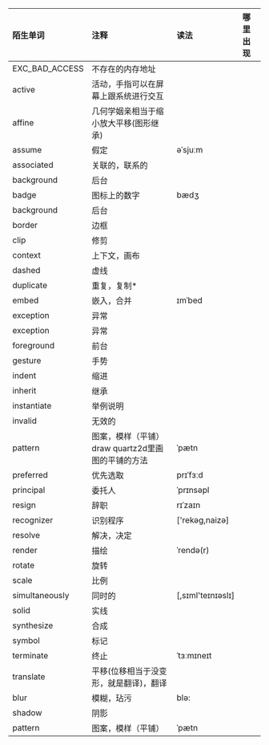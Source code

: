 | 陌生单词 | 注释	   |读法|哪里出现|
|:------ |:------|:------|:------|
|EXC_BAD_ACCESS| 不存在的内存地址|||
|active|活动，手指可以在屏幕上跟系统进行交互|||
|affine|几何学姻亲相当于缩小放大平移(图形继承)|||
|assume|假定|əˈsjuːm||
|associated | 关联的，联系的 |||
|background|后台|||
|badge|图标上的数字|bædʒ||
|background|后台|||
|border |边框|||
|clip|修剪|||
|context|上下文，画布|||
|dashed| 虚线  |||
|duplicate| 重复，复制*|||
|embed|嵌入，合并|ɪmˈbed||
|exception|异常|||
|exception|异常|||
|foreground|前台|||
|gesture| 手势|||
|indent| 缩进 |||
|inherit| 继承|||
|instantiate|举例说明|||
|invalid|无效的|||
|pattern|图案，模样（平铺）draw quartz2d里画图的平铺的方法|ˈpætn||
|preferred| 优先选取|prɪˈfɜːd||
|principal|委托人|ˈprɪnsəpl||
|resign|辞职|rɪˈzaɪn||
|recognizer|  识别程序|['rekəg,naizə]||
|resolve| 解决，决定|||
|render|描绘|ˈrendə(r)||
|rotate|旋转|||
|scale|比例|||
|simultaneously|同时的|[,sɪml'teɪnɪəslɪ]||
|solid| 实线|||
|synthesize|合成|||
|symbol |标记|||
|terminate|终止|ˈtɜːmɪneɪt||
|translate |平移(位移相当于没变形，就是翻译)，翻译|||
|blur|模糊，玷污|blə:||
|shadow|阴影|||
|pattern|图案，模样（平铺）|ˈpætn||




